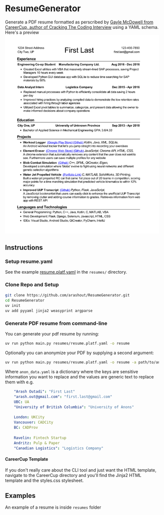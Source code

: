 # ResumeGenerator
Generate a PDF resume formatted as perscribed by [Gayle McDowell from CareerCup, author of Cracking The Coding Interview](https://www.careercup.com/resume)
using a YAML schema.
Here's a preview ![preview of resume generated](preview_resume.png)
## Instructions

### Setup resume.yaml
See the example [resume.platf.yaml](resumes/resume.platf.yaml) in the `resumes/`
directory.

### Clone Repo and Setup
```bash
git clone https://github.com/arashout/ResumeGenerator.git
cd ResumeGenerator
uv init
uv add pyyaml jinja2 weasyprint argparse
```

### Generate PDF resume from command-line
You can generate your pdf resume by running:
```bash
uv run python main.py resumes/resume.platf.yaml -o resume
```
Optionally you can anonymize your PDF by supplying a second argument:
```bash
uv run python main.py resumes/resume.platf.yaml -o resume -a path/to/anon_data.yaml
```
Where `anon_data.yaml` is a dictionary where the keys are sensitive information
you want to replace and the values are generic text to replace them with
e.g.
```yaml
    "Arash Outadi": "First Last" 
    "arash.out@gmail.com": "first.last@gmail.com"
    UBC: UA
    "University of British Columbia": "University of Anons"

    London: UKCity
    Vancouver: CADCity
    BC: CADProv

    Ravelin: Fintech Startup
    Andritz: Pulp & Paper
    "Canadian Logistics": "Logistics Company"
```

#### CareerCup Template
If you don't really care about the CLI tool and just want the HTML template, navigate to the CareerCup directory and you'll find the Jinja2 HTML template and the styles.css stylesheet.

## Examples
An example of a resume is inside `resumes` folder
